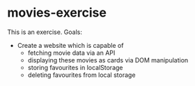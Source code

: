 # movies-exercise

This is an exercise. Goals:

- Create a website which is capable of
  - fetching movie data via an API
  - displaying these movies as cards via DOM manipulation
  - storing favourites in localStorage
  - deleting favourites from local storage

